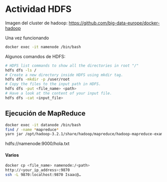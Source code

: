 
# Actividad HDFS 

Imagen del cluster de hadoop:
https://github.com/big-data-europe/docker-hadoop

Una vez funcionando
```bash
docker exec -it namenode /bin/bash
```

Algunos comandos de HDFS:
```bash
# HDFS list commands to show all the directories in root "/"
hdfs dfs -ls /
# Create a new directory inside HDFS using mkdir tag.
hdfs dfs -mkdir -p /user/root
# Copy the files to the input path in HDFS.
hdfs dfs -put <file_name> <path>
# Have a look at the content of your input file.
hdfs dfs -cat <input_file>
```

## Ejecución de MapReduce

```bash
docker exec -it datanode /bin/bash
find / -name *mapreduce*
yarn jar /opt/hadoop-3.2.1/share/hadoop/mapreduce/hadoop-mapreduce-examples-3.2.1.jar pi 10 10
```
hdfs://namenode:9000/hola.txt


#### Varios

```bash
docker cp <file_name> namenode:/<path>
http://<your_ip_address>:9870
ssh -L 9870:localhost:9870 Isaac@…
```
